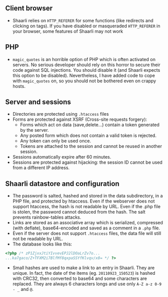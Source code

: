 ## Client browser
- Shaarli relies on `HTTP_REFERER` for some functions (like redirects and clicking on tags). If you have disabled or masqueraded `HTTP_REFERER` in your browser, some features of Shaarli may not work

## PHP
- `magic_quotes` is an horrible option of PHP which is often activated on servers. No serious developer should rely on this horror to secure their code against SQL injections. You should disable it (and Shaarli expects this option to be disabled). Nevertheless, I have added code to cope with `magic_quotes` on, so you should not be bothered even on crappy hosts.

## Server and sessions
- Directories are protected using `.htaccess` files
- Forms are protected against XSRF (Cross-site requests forgery):
    - Forms which act on data (save,delete…) contain a token generated by the server.
    - Any posted form which does not contain a valid token is rejected.
    - Any token can only be used once.
    - Tokens are attached to the session and cannot be reused in another session.
- Sessions automatically expire after 60 minutes.
- Sessions are protected against hijacking: the session ID cannot be used from a different IP address.

## Shaarli datastore and configuration
- The password is salted, hashed and stored in the data subdirectory, in a PHP file, and protected by htaccess. Even if the webserver does not support htaccess, the hash is not readable by URL. Even if the .php file is stolen, the password cannot deduced from the hash. The salt prevents rainbow-tables attacks.
- Links are stored as an associative array which is serialized, compressed (with deflate), base64-encoded and saved as a comment in a `.php` file.
- Even if the server does not support `.htaccess` files, the data file will still not be readable by URL.
- The database looks like this:

```php
<?php /* zP1ZjxxJtiYIvvevEPJ2lDOaLrZv7o...
...ka7gaco/Z+TFXM2i7BlfMf8qxpaSSYfKlvqv/x8= */ ?>
```

- Small hashes are used to make a link to an entry in Shaarli. They are unique. In fact, the date of the items (eg. `20110923_150523`) is hashed with CRC32, then converted to base64 and some characters are replaced. They are always 6 characters longs and use only `A-Z a-z 0-9 - _` and `@`.
